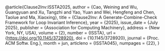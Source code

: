 @article{Clause2Inv:ISSTA2025,
  author = {Cao, Weining and Wu, Guangyuan and Xu, Tangzhi and Yao, Yuan and Wei, Hengfeng and Chen, Taolue and Ma, Xiaoxing},
  title = {Clause2Inv: A Generate-Combine-Check Framework for Loop Invariant Inference},
  year = {2025},
  issue_date = {July 2025},
  publisher = {Association for Computing Machinery},
  address = {New York, NY, USA},
  volume = {2},
  number = {ISSTA},
  url = {https://doi.org/10.1145/3728920},
  doi = {10.1145/3728920},
  journal = {Proc. ACM Softw. Eng.},
  month = jun,
  articleno = {ISSTA045},
  numpages = {22},
}